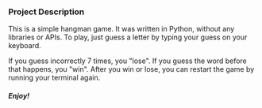 ### Project Description

This is a simple hangman game. It was written in Python, without any libraries or APIs. 
To play, just guess a letter by typing your guess on your keyboard. 

If you guess incorrectly 7 times, you "lose". 
If you guess the word before that happens, you "win". 
After you win or lose, you can restart the game by running your terminal again.

##### Enjoy!
